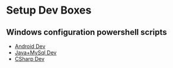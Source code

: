 # Setup Dev Boxes

## Windows configuration powershell scripts
* [Android Dev](win-android-dev.ps1)
* [Java+MySql Dev](win-javaIII-dev.ps1)
* [CSharp Dev](win-csharp-dev.ps1)

